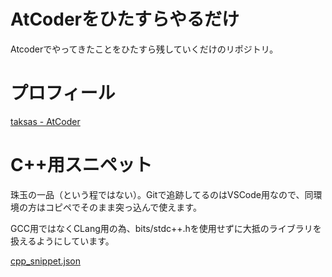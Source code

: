 # AtCoderをひたすらやるだけ
Atcoderでやってきたことをひたすら残していくだけのリポジトリ。
# プロフィール
[taksas - AtCoder](https://atcoder.jp/users/taksas)
# C++用スニペット
珠玉の一品（という程ではない）。Gitで追跡してるのはVSCode用なので、同環境の方はコピペでそのまま突っ込んで使えます。

GCC用ではなくCLang用の為、bits/stdc++.hを使用せずに大抵のライブラリを扱えるようにしています。

[cpp_snippet.json](https://github.com/taksas/AtCoder/blob/master/cpp_snippet.json)
